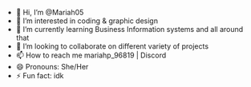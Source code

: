 - 👋 Hi, I’m @Mariah05
- 👀 I’m interested in coding & graphic design
- 🌱 I’m currently learning Business Information systems and all around that
- 💞️ I’m looking to collaborate on different variety of projects
- 📫 How to reach me mariahp_96819 | Discord
- 😄 Pronouns: She/Her
- ⚡ Fun fact: idk

<!---
Mariah05/Mariah05 is a ✨ special ✨ repository because its `README.md` (this file) appears on your GitHub profile.
You can click the Preview link to take a look at your changes.
--->
